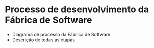 # Processo de desenvolvimento da Fábrica de Software

- Diagrama de processo da Fábrica de Software
- Descrição de todas as etapas
